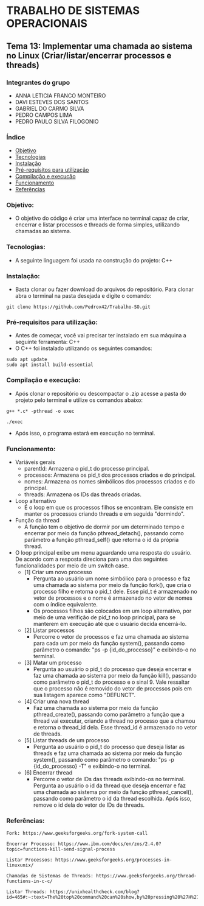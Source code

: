 
# TRABALHO DE SISTEMAS OPERACIONAIS
## Tema 13: Implementar uma chamada ao sistema no Linux (Criar/listar/encerrar processos e threads)

### Integrantes do grupo
   * ANNA LETICIA FRANCO MONTEIRO
   * DAVI ESTEVES DOS SANTOS
   * GABRIEL DO CARMO SILVA
   * PEDRO CAMPOS LIMA
   * PEDRO PAULO SILVA FILOGONIO

### Índice
   * [Objetivo](#objetivo)
   * [Tecnologias](#tecnologias)
   * [Instalação](#instalação)
   * [Pré-requisitos para utilização](#pré-requisitos-para-utilização)
   * [Compilação e execução](#compilação-e-execução)
   * [Funcionamento](#funcionamento)
   * [Referências](#referências)

### Objetivo:
- O objetivo do código é criar uma interface no terminal capaz de criar, encerrar e listar processos e threads de forma simples, utilizando chamadas ao sistema.

### Tecnologias:
- A seguinte linguagem foi usada na construção do projeto: C++

### Instalação:
- Basta clonar ou fazer download do arquivos do repositório. Para clonar abra o terminal na pasta desejada e digite o comando:
```
git clone https://github.com/Pedrox42/Trabalho-SO.git
```
### Pré-requisitos para utilização:
- Antes de começar, você vai precisar ter instalado em sua máquina a seguinte ferramenta: C++
- O C++ foi instalado utilizando os seguintes comandos:
```
sudo apt update
sudo apt install build-essential
```

### Compilação e execução:
- Após clonar o repositório ou descompactar o .zip acesse a pasta do projeto pelo terminal e utilize os comandos abaixo:
```
g++ *.c* -pthread -o exec
```
```
./exec
```
- Após isso, o programa estará em execução no terminal.

### Funcionamento:
- Variáveis gerais
    - parentId: Armazena o pid_t do processo principal.
    - processos: Armazena os pid_t dos processos criados e do principal.
    - nomes: Armazena os nomes simbólicos dos processos criados e do principal.
    - threads: Armazena os IDs das threads criadas.
- Loop alternativo
    - É o loop em que os processos filhos se encontram. Ele consiste em manter os processos criando threads e em seguida "dormindo".
- Função da thread
    - A função tem o objetivo de dormir por um determinado tempo e encerrar por meio da função pthread_detach(), passando como parâmetro a função pthread_self() que retorna o id da própria thread.
- O loop principal exibe um menu aguardando uma resposta do usuário. De acordo com a resposta direciona para uma das seguintes funcionalidades por meio de um switch case.
    - [1] Criar um novo processo 
        - Pergunta ao usuário um nome simbólico para o processo e faz uma chamada ao sistema por meio da função fork(), que cria o processo filho e retorna o pid_t dele. Esse pid_t é armazenado no vetor de processos e o nome é armazenado no vetor de nomes com o índice equivalente.
        - Os processos filhos são colocados em um loop alternativo, por meio de uma verifição de pid_t no loop principal, para se manterem em execução até que o usuário decida encerrá-lo.
    - [2] Listar processos
        - Percorre o vetor de processos e faz uma chamada ao sistema para cada um por meio da função system(), passando como parâmetro o comando: "ps -p {id_do_processo}" e exibindo-o no terminal.
    - [3] Matar um processo
        - Pergunta ao usuário o pid_t do processo que deseja encerrar e faz uma chamada ao sistema por meio da função kill(), passando como parâmetro o pid_t do processo e o sinal 9. Vale ressaltar que o processo não é removido do vetor de processos pois em sua listagem aparece como "DEFUNCT".
    - [4] Criar uma nova thread
        - Faz uma chamada ao sistema por meio da função pthread_create(), passando como parâmetro a função que a thread vai executar, criando a thread no processo que a chamou e retorna o thread_id dela. Esse thread_id é armazenado no vetor de threads.
    - [5] Listar threads de um processo
        - Pergunta ao usuário o pid_t do processo que deseja listar as threads e faz uma chamada ao sistema por meio da função system(), passando como parâmetro o comando: "ps -p {id_do_processo} -T" e exibindo-o no terminal.
    - [6] Encerrar thread
        - Percorre o vetor de IDs das threads exibindo-os no terminal. Pergunta ao usuário o id da thread que deseja encerrar e faz uma chamada ao sistema por meio da função pthread_cancel(), passando como parâmetro o id da thread escolhida. Após isso, remove o id dela do vetor de IDs de threads.

### Referências:
```
Fork: https://www.geeksforgeeks.org/fork-system-call
```
```
Encerrar Processo: https://www.ibm.com/docs/en/zos/2.4.0?topic=functions-kill-send-signal-process
```
```
Listar Processos: https://www.geeksforgeeks.org/processes-in-linuxunix/
```
```
Chamadas de Sistemas de Threads: https://www.geeksforgeeks.org/thread-functions-in-c-c/
```
```
Listar Threads: https://unixhealthcheck.com/blog?id=465#:~:text=The%20top%20command%20can%20show,by%20pressing%20%27H%27%20key
```
